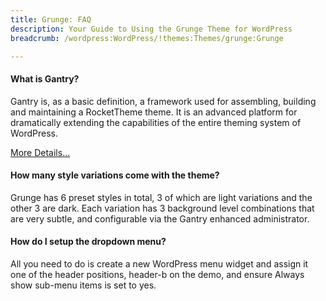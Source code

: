 ```yaml
---
title: Grunge: FAQ
description: Your Guide to Using the Grunge Theme for WordPress
breadcrumb: /wordpress:WordPress/!themes:Themes/grunge:Grunge

---
```


#### What is Gantry?

Gantry is, as a basic definition, a framework used for assembling, building and maintaining a RocketTheme theme. It is an advanced platform for dramatically extending the capabilities of the entire theming system of WordPress.

[More Details...][gantry]

#### How many style variations come with the theme?

Grunge has 6 preset styles in total, 3 of which are light variations and the other 3 are dark. Each variation has 3 background level combinations that are very subtle, and configurable via the Gantry enhanced administrator.

#### How do I setup the dropdown menu?

All you need to do is create a new WordPress menu widget and assign it one of the header positions, header-b on the demo, and ensure Always show sub-menu items is set to yes.

[compatibility]: http://www.rockettheme.com/wordpress-themes/compatibility-matrix
[gantry]: http://gantry.org/
[dropdown]: http://demo.rockettheme.com/wordpress-themes/grunge/features/menu-options